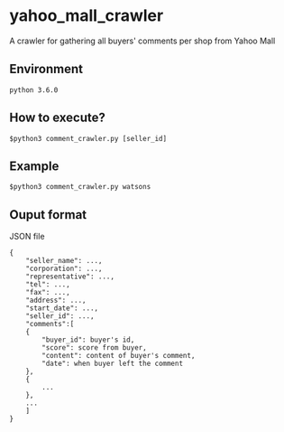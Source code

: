 # yahoo_mall_crawler

A crawler for gathering all buyers' comments per shop from Yahoo Mall


## Environment
    python 3.6.0

## How to execute?

    $python3 comment_crawler.py [seller_id]
    
## Example
    $python3 comment_crawler.py watsons
    
## Ouput format
JSON file

	{
	    "seller_name": ...,
	    "corporation": ...,
	    "representative": ...,
	    "tel": ...,
	    "fax": ...,
	    "address": ...,
	    "start_date": ...,
	    "seller_id": ...,
	    "comments":[
		{
		    "buyer_id": buyer's id,
		    "score": score from buyer,
		    "content": content of buyer's comment,
		    "date": when buyer left the comment
		},
		{
		    ...
		},
		...
	    ]
	}
